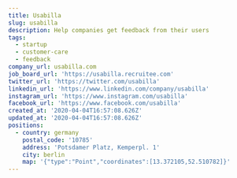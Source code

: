 ```yaml
---
title: Usabilla
slug: usabilla
description: Help companies get feedback from their users
tags:
  - startup
  - customer-care
  - feedback
company_url: usabilla.com
job_board_url: 'https://usabilla.recruitee.com'
twitter_url: 'https://twitter.com/usabilla'
linkedin_url: 'https://www.linkedin.com/company/usabilla'
instagram_url: 'https://www.instagram.com/usabilla'
facebook_url: 'https://www.facebook.com/usabilla'
created_at: '2020-04-04T16:57:08.626Z'
updated_at: '2020-04-04T16:57:08.626Z'
positions:
  - country: germany
    postal_code: '10785'
    address: 'Potsdamer Platz, Kemperpl. 1'
    city: berlin
    map: '{"type":"Point","coordinates":[13.372105,52.510782]}'
---
```


